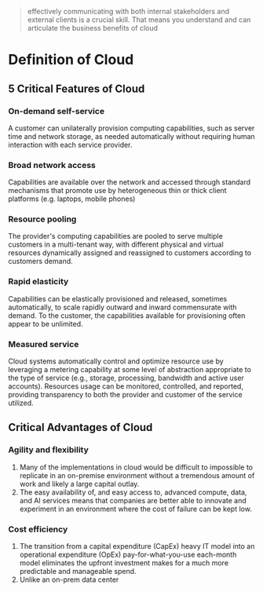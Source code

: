 > effectively communicating with both internal stakeholders and external clients is a crucial skill. That means you understand and can articulate the business benefits of cloud

# Definition of Cloud 

## 5 Critical Features of Cloud 

### On-demand self-service 
A customer can unilaterally provision computing capabilities, such as server time and network storage, as needed automatically without requiring human interaction with each service provider.

### Broad network access
Capabilities are available over the network and accessed through standard mechanisms that promote use by heterogeneous thin or thick client platforms (e.g. laptops, mobile phones)

### Resource pooling 
The provider's computing capabilities are pooled to serve multiple customers in a multi-tenant way, with different physical and virtual resources dynamically assigned and reassigned to customers according to customers demand.

### Rapid elasticity
Capabilities can be elastically provisioned and released, sometimes automatically, to scale rapidly outward and inward commensurate with demand. To the customer, the capabilities available for provisioning often appear to be unlimited.

### Measured service
Cloud systems automatically control and optimize resource use by leveraging a metering capability at some level of abstraction appropriate to the type of service (e.g., storage, processing, bandwidth and active user accounts). Resources usage can be monitored, controlled, and reported, providing transparency to both the provider and customer of the service utilized.

## Critical Advantages of Cloud

### Agility and flexibility

1. Many of the implementations in cloud would be difficult to impossible to replicate in an on-premise environment without a tremendous amount of work and likely a large capital outlay.
2. The easy availability of, and easy access to, advanced compute, data, and AI services means that companies are better able to innovate and experiment in an environment where the cost of failure can be kept low.

### Cost efficiency
1. The transition from a capital expenditure (CapEx) heavy IT model into an operational expenditure (OpEx) pay-for-what-you-use each-month model eliminates the upfront investment makes for a much more predictable and manageable spend.
2. Unlike an on-prem data center  
